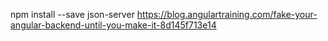 npm install --save json-server
https://blog.angulartraining.com/fake-your-angular-backend-until-you-make-it-8d145f713e14
